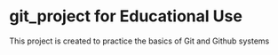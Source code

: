 # git_project for Educational Use

This project is created to practice the basics of Git and Github systems
